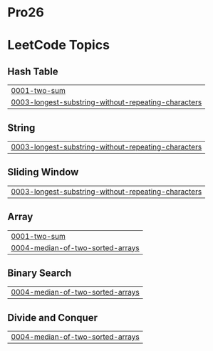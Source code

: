 # Pro26
<!---LeetCode Topics Start-->
# LeetCode Topics
## Hash Table
|  |
| ------- |
| [0001-two-sum](https://github.com/Minhaj-Akavalappil/Pro26/tree/master/0001-two-sum) |
| [0003-longest-substring-without-repeating-characters](https://github.com/Minhaj-Akavalappil/Pro26/tree/master/0003-longest-substring-without-repeating-characters) |
## String
|  |
| ------- |
| [0003-longest-substring-without-repeating-characters](https://github.com/Minhaj-Akavalappil/Pro26/tree/master/0003-longest-substring-without-repeating-characters) |
## Sliding Window
|  |
| ------- |
| [0003-longest-substring-without-repeating-characters](https://github.com/Minhaj-Akavalappil/Pro26/tree/master/0003-longest-substring-without-repeating-characters) |
## Array
|  |
| ------- |
| [0001-two-sum](https://github.com/Minhaj-Akavalappil/Pro26/tree/master/0001-two-sum) |
| [0004-median-of-two-sorted-arrays](https://github.com/Minhaj-Akavalappil/Pro26/tree/master/0004-median-of-two-sorted-arrays) |
## Binary Search
|  |
| ------- |
| [0004-median-of-two-sorted-arrays](https://github.com/Minhaj-Akavalappil/Pro26/tree/master/0004-median-of-two-sorted-arrays) |
## Divide and Conquer
|  |
| ------- |
| [0004-median-of-two-sorted-arrays](https://github.com/Minhaj-Akavalappil/Pro26/tree/master/0004-median-of-two-sorted-arrays) |
<!---LeetCode Topics End-->